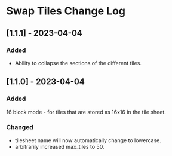 # Swap Tiles Change Log
 
## [1.1.1] - 2023-04-04

### Added
- Ability to collapse the sections of the different tiles.

## [1.1.0] - 2023-04-04
 
### Added
  16 block mode - for tiles that are stored as 16x16 in the tile sheet.
### Changed
  
- tilesheet name will now automatically change to lowercase.
- arbitrarily increased max_tiles to 50.